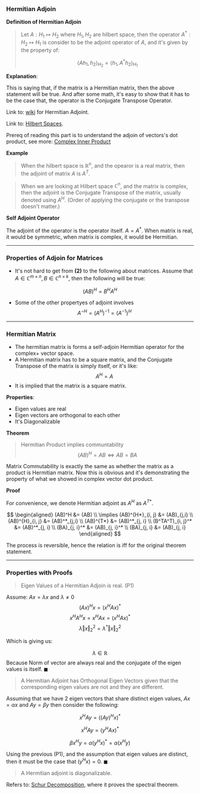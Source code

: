 ### **Hermitian Adjoin**

**Definition of Hermitian Adjoin**

> Let $A: H_1\mapsto H_2$ where $H_1, H_2$ are hilbert space, then the operator $A^* : H_2 \mapsto H_1$ is consider to be the adjoint operator of $A$, and it's given by the property of: 
> 
> $$
> \left\langle A h_{1}, h_{2}\right\rangle_{H_{2}}=\left\langle h_{1} , A^{*} h_{2}\right\rangle_{H_{1}}
> $$

**Explanation**:

This is saying that, if the matrix is a Hermitian matrix, then the above statement will be true. And after some math, it's easy to show that it has to be the case that, the operator is the Conjugate Transpose Operator. 

Link to: [wiki](https://www.wikiwand.com/en/Hermitian_adjoint) for Hermitian Adjoint. 

Link to: [Hilbert Spaces](https://en.wikipedia.org/wiki/Hilbert_space). 

Prereq of reading this part is to understand the adjoin of vectors's dot product, see more: [Complex Inner Product](Complex%20Inner%20Product.md)

**Example**

> When the hilbert space is $\mathbb{R}^n$, and the opearor is a real matrix, then the adjoint of matrix $A$ is $A^T$. 

> When we are looking at Hilbert space $\mathbb{C}^n$, and the matrix is complex, then the adjoint is the Conjugate Transpose of the matrix, usually denoted using $A^H$. (Order of applying the conjugate or the transpose doesn't matter.) 

**Self Adjoint Operator**

The adjoint of the operator is the operator itself. $A = A^*$. When matrix is real, it would be symmetric, when matrix is complex, it would be Hermitian. 

---
### **Properties of Adjoin for Matrices**
* It's not hard to get from **(2)** to the following about matrices. Assume that $A\in \mathbb{C}^{m\times n}, B\in \mathbb{C}^{n\times k}$, then the following will be true: 

$$(AB)^H = B^HA^H$$

* Some of the other propertyes of adjoint involves 
    $$A^{-H} = (A^H)^{-1} = (A^{-1})^H$$

---
### **Hermitian Matrix**

* The hermitian matrix is forms a self-adjoin Hermitian operator for the complex+ vector space. 
* A Hermitian matrix has to be a square matrix, and the Conjugate Transpose of the matrix is simply itself, or it's like: 
$$A^H = A$$
* It is implied that the matrix is a square matrix. 

**Properties**: 
* Eigen values are real
* Eigen vectors are orthogonal to each other
* It's Diagonalizable

**Theorem**
> Hermitian Product implies communtability
> $$(AB)^H = AB \iff AB = BA$$

Matrix Commutability is exactly the same as whether the matrix as a product is Hermitian matrix. Now this is obvious and it's demonstrating the property of what we showed in complex vector dot product.  

**Proof**

For convenience, we denote Hermitian adjoint as $A^H$ as $A^{T*}$. 

$$
\begin{aligned}
(AB)^H &= (AB)
\\
\implies 
(AB)^{H*}_{i, j} &= (AB)_{j,i}
\\
(AB)^{H}_{i, j} &= (AB)^*_{j,i}
\\
(AB)^{T*} &= (AB)^*_{j, i}
\\
(B^TA^T)_{i, j}^* &= (AB)^*_{j, i}
\\
(BA)_{j, i}^* &= (AB)_{j, i}^*
\\
(BA)_{j, i} &= (AB)_{j, i}
\end{aligned}
$$

The process is reversible, hence the relation is iff for the original theorem statement. 

--- 
### **Properties with Proofs**
 
 > Eigen Values of a Hermitian Adjoin is real. (P1)

Assume: $Ax = \lambda x$ and $\lambda \neq 0$
$$(Ax)^Hx = (x^HAx)^*$$
$$
x^HA^Hx = x^HAx = (x^HAx)^*
$$
$$
\lambda\Vert x\Vert_2^2 = \lambda^*\Vert x\Vert^2_2
$$

Which is giving us: 

$$
\lambda \in \mathbb{R}
$$
Because Norm of vector are always real and the conjugate of the eigen values is itself. $\blacksquare$

> A Hermitian Adjoint has Orthogonal Eigen Vectors given that the corresponding eigen values are not and they are different. 

Assuming that we have 2 eigen vectors that share distinct eigen values, $Ax = \alpha x$ and $Ay =\beta y$ then consider the following: 

$$
x^HAy = ((Ay)^Hx)^*
$$

$$
x^HAy = (y^HAx)^*
$$

$$
\beta x^Hy = \alpha (y^Hx)^* = \alpha(x^Hy)
$$

Using the previous (P1), and the assumption that eigen values are distinct, then it must be the case that $(y^Hx) = 0$. $\blacksquare$

> A Hermitian adjoint is diagonalizable. 

Refers to: [Schur Decomposition](../Schur%20Decomposition/Schur%20Decomposition.md), where it proves the spectral theorem. 
